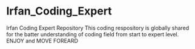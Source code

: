 # Irfan_Coding_Expert
Irfan Coding Expert Repository
This coding respository is globally shared for the batter understanding of coding field from start to expert level. ENJOY and MOVE FOREARD
